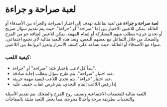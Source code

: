 # لعبة صراحة و جراءة

**لعبة صراحة و جراءة** هي لعبة تفاعلية تهدف إلى اختبار الصراحة والجرأة بين الأصدقاء أو العائلة. يمكن للاعبين الاختيار بين إما "صراحة" أو "جراءة"، حيث يتم تقديم سؤال صريح أو تحدي جريء يتطلب منهم المشاركة أو إتمام المهمة. يمكن للاعبين إضافة جو من المرح والضحك من خلال التفاعل مع بعضهم البعض، وتعد هذه اللعبة مثالية لأي تجمع اجتماعي، سواء مع الأصدقاء أو العائلة، حيث تساعد على كشف الأسرار وتعزز الروابط بين اللاعبين.

### كيفية اللعب:
- يبدأ كل لاعب باختيار فئة: "صراحة" أو "جراءة".
- عند اختيار "صراحة"، يتم طرح سؤال يتطلب إجابة صادقة.
- عند اختيار "جراءة"، يتم تحدي اللاعب لتنفيذ مهمة جريئة.
- إذا رفض اللاعب إتمام التحدي، يتم فرض عقاب خفيف عليه.

اللعبة مثالية للتجمعات الاجتماعية وتضيف روح المرح والضحك. يتم تقديم الأسئلة والتحديات بطريقة مرحة وأحيانًا محرجة، مما يجعل اللعبة مليئة بالمفاجآت.
